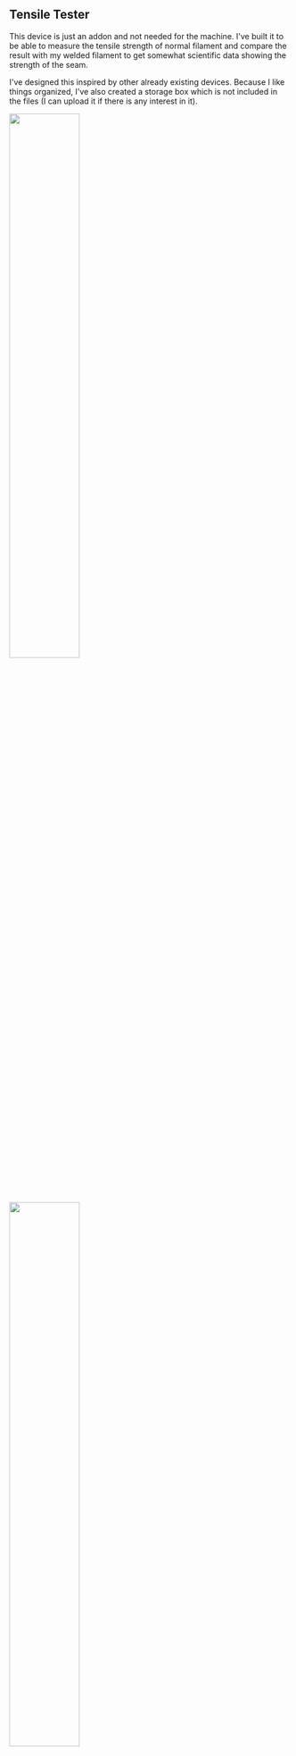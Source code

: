 ## Tensile Tester

This device is just an addon and not needed for the machine. I've built it to be able to measure the tensile strength of normal filament and compare the result with my welded filament to get somewhat scientific data showing the strength of the seam.

I've designed this inspired by other already existing devices. Because I like things organized, I've also created a storage box which is not included in the files (I can upload it if there is any interest in it).


<img src="https://github.com/Pierro55/REuse-Automatic-Filament-Welding-Machine/blob/main/Tensile%20Strength%20Tester/Images/IMG_3579.JPG" width=50% height=50%>   
<img src="https://github.com/Pierro55/REuse-Automatic-Filament-Welding-Machine/blob/main/Tensile%20Strength%20Tester/Images/IMG_3577.JPG" width=50% height=50%> 
<img src="https://github.com/Pierro55/REuse-Automatic-Filament-Welding-Machine/blob/main/Tensile%20Strength%20Tester/Images/Photo%2028-02-2020%2C%2011%2055%2021.jpg" width=50% height=50%>
<img src="https://github.com/Pierro55/REuse-Automatic-Filament-Welding-Machine/blob/main/Tensile%20Strength%20Tester/Images/Photo%2028-02-2020%2C%2011%2057%2052.jpg" width=50% height=50%> 
